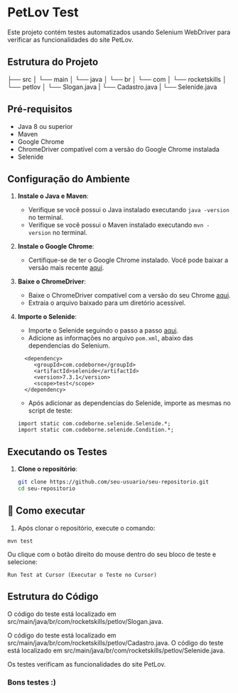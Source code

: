 # PetLov Test

Este projeto contém testes automatizados usando Selenium WebDriver para verificar as funcionalidades do site PetLov.

## Estrutura do Projeto

├── src
│ └── main
│ └── java
│ └── br
│ └── com
│ └── rocketskills
│ └── petlov
│ └── Slogan.java
| └── Cadastro.java
| └── Selenide.java

## Pré-requisitos

- Java 8 ou superior
- Maven
- Google Chrome
- ChromeDriver compatível com a versão do Google Chrome instalada
- Selenide

## Configuração do Ambiente

1. **Instale o Java e Maven**:
   - Verifique se você possui o Java instalado executando `java -version` no terminal.
   - Verifique se você possui o Maven instalado executando `mvn -version` no terminal.

2. **Instale o Google Chrome**:
   - Certifique-se de ter o Google Chrome instalado. Você pode baixar a versão mais recente [aqui](https://www.google.com/chrome/).

3. **Baixe o ChromeDriver**:
   - Baixe o ChromeDriver compatível com a versão do seu Chrome [aqui](https://chromedriver.chromium.org/downloads).
   - Extraia o arquivo baixado para um diretório acessível.

4. **Importe o Selenide**:
   - Importe o Selenide seguindo o passo a passo [aqui](https://selenide.org/quick-start.html).
   - Adicione as informações no arquivo `pom.xml`, abaixo das dependencias do Selenium.
    ```
      <dependency>
         <groupId>com.codeborne</groupId>
         <artifactId>selenide</artifactId>
         <version>7.3.1</version>
         <scope>test</scope>
      </dependency>
   ```
   - Após adicionar as dependencias do Selenide, importe as mesmas no script de teste:

   ```
   import static com.codeborne.selenide.Selenide.*;
   import static com.codeborne.selenide.Condition.*;
   ```

## Executando os Testes

1. **Clone o repositório**:
   ```bash
   git clone https://github.com/seu-usuario/seu-repositorio.git
   cd seu-repositorio

## 🤖 Como executar

1. Após clonar o repositório, execute o comando:
```
mvn test
```

Ou clique  com o botão direito do mouse dentro do seu bloco de teste e selecione: 
```
Run Test at Cursor (Executar o Teste no Cursor)
```

## Estrutura do Código
O código do teste está localizado em src/main/java/br/com/rocketskills/petlov/Slogan.java.

O código do teste está localizado em src/main/java/br/com/rocketskills/petlov/Cadastro.java.
O código do teste está localizado em src/main/java/br/com/rocketskills/petlov/Selenide.java.

Os testes verificam as funcionalidades do site PetLov.

### Bons testes :)
